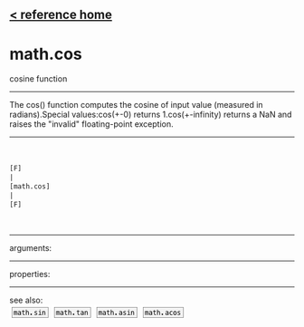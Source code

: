 [< reference home](ceammc_lib.html)
---

# math.cos


cosine function

---

The cos() function computes the cosine of input value (measured in radians).Special values:cos(+-0) returns 1.cos(+-infinity) returns a NaN and raises the &#34;invalid&#34; floating-point
            exception.<br>


---


```


[F]
|
[math.cos]
|
[F]

            
```

---
arguments:


---
properties:


---
see also:<br>
[![math.sin](img/object_math.sin.png)](math.sin.html)
[![math.tan](img/object_math.tan.png)](math.tan.html)
[![math.asin](img/object_math.asin.png)](math.asin.html)
[![math.acos](img/object_math.acos.png)](math.acos.html)
